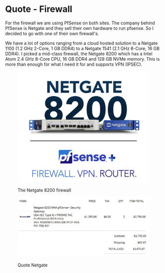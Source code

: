 # Quote - Firewall

For the firewall we are using PfSense on both sites. The company behind PfSense is Netgate and they sell their own hardware to run pfsense. So I decided to go with one of their own firewall's.

We have a lot of options ranging from a cloud hosted solution to a Netgate 1100 (1.2 GHz 2-Core, 1 GB DDR4) to a Netgate 1541 (2.1 GHz 8-Core, 16 GB DDR4). I picked a mid-class firewall, the Netgate 8200 which has a Intel Atom 2.4 GHz 8-Core CPU, 16 GB DDR4 and 128 GB NVMe memory. This is more than enough for what I need it for and supports VPN (IPSEC).

<figure><img src="../.gitbook/assets/Firewall_Hardware.png" alt=""><figcaption><p>The Netgate 8200 firewall</p></figcaption></figure>

<figure><img src="../.gitbook/assets/Quote_Netgate.png" alt=""><figcaption><p>Quote Netgate</p></figcaption></figure>
